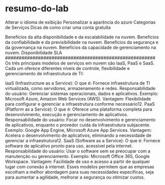 # resumo-do-lab
Alterar o idioma de exibição
Personalizar a aparência do azure
Categorias de Serviços
Dicas de como criar uma conta gratuíta

Benefícios da alta disponibilidade e da escalabilidade na nuvem.
Benefícios da confiabilidade e da previsibilidade na nuvem.
Benefícios da segurança e da governança na nuvem.
Benefícios da capacidade de gerenciamento na nuvem.
Disponibilidade
SLA
#######################################################
Os três principais modelos de serviços em nuvem são IaaS, PaaS e SaaS. Cada um oferece diferentes níveis de controle, flexibilidade e gerenciamento de infraestrutura de TI:

IaaS (Infrastructure as a Service):
O que é: Fornece infraestrutura de TI virtualizada, como servidores, armazenamento e redes.
Responsabilidade do usuário: Gerenciar sistemas operacionais, dados e aplicativos.
Exemplo: Microsoft Azure, Amazon Web Services (AWS).
Vantagem: Flexibilidade para configurar e gerenciar a infraestrutura conforme necessário12.
PaaS (Platform as a Service):
O que é: Oferece uma plataforma completa para desenvolvimento, execução e gerenciamento de aplicativos.
Responsabilidade do usuário: Focar no desenvolvimento e gerenciamento de aplicativos, enquanto o provedor cuida da infraestrutura subjacente.
Exemplo: Google App Engine, Microsoft Azure App Services.
Vantagem: Acelera o desenvolvimento de aplicativos, eliminando a necessidade de gerenciar a infraestrutura12.
SaaS (Software as a Service):
O que é: Fornece software de aplicativo pronto para uso, acessível pela internet.
Responsabilidade do usuário: Usar o software sem se preocupar com a manutenção ou gerenciamento.
Exemplo: Microsoft Office 365, Google Workspace.
Vantagem: Facilidade de uso e acesso a partir de qualquer lugar com conexão à internet.
Esses modelos permitem que as empresas escolham a melhor abordagem para suas necessidades específicas, seja para aumentar a agilidade, melhorar a segurança ou otimizar custos.

